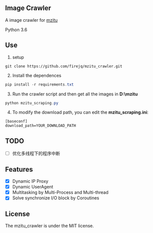 ## Image Crawler


A image crawler for [mzitu](http://www.mzitu.com/, "mzitu") 

Python 3.6

## Use
1. setup
```
git clone https://github.com/firejq/mzitu_crawler.git
```
2. Install the dependences

```powershell
pip install -r requirements.txt
```
3. Run the crawler script and then get all the images in **D:\mzitu**
```powershell
python mzitu_scraping.py
```

4. To modify the download path, you can edit the **mzitu_scraping.ini**:
```
[baseconf]
download_path=YOUR_DOWNLOAD_PATH
```

## TODO
- [ ] 优化多线程下的程序中断


## Features
- [x] Dynamic IP Proxy   
- [x] Dynamic UserAgent  
- [x] Multitasking by Multi-Process and Multi-thread
- [x] Solve synchronize I/O block by Coroutines  

## License
The mzitu_crawler is under the MIT license.





